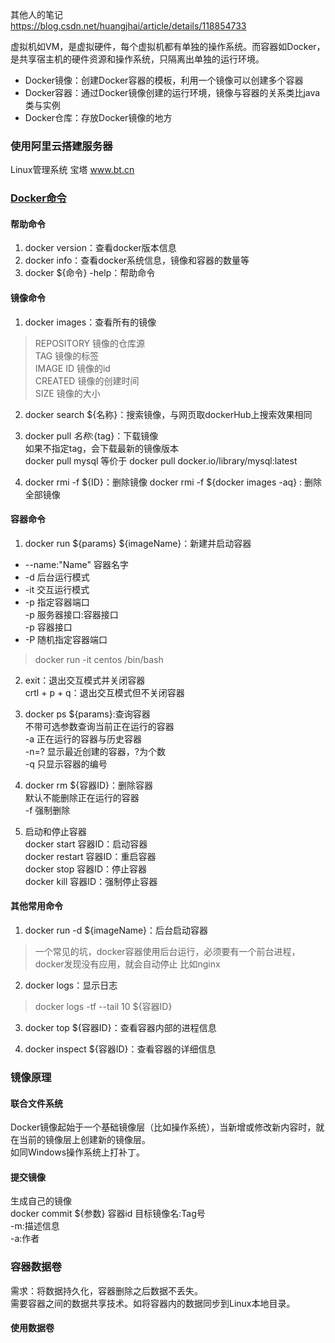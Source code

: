 其他人的笔记  
https://blog.csdn.net/huangjhai/article/details/118854733

虚拟机如VM，是虚拟硬件，每个虚拟机都有单独的操作系统。而容器如Docker，是共享宿主机的硬件资源和操作系统，只隔离出单独的运行环境。

* Docker镜像：创建Docker容器的模板，利用一个镜像可以创建多个容器
* Docker容器：通过Docker镜像创建的运行环境，镜像与容器的关系类比java类与实例
* Docker仓库：存放Docker镜像的地方

### 使用阿里云搭建服务器
Linux管理系统 宝塔 www.bt.cn


### [Docker命令](https://docs.docker.com/reference/)
#### 帮助命令
1. docker version：查看docker版本信息
2. docker info：查看docker系统信息，镜像和容器的数量等
3. docker ${命令} -help：帮助命令

#### 镜像命令
1. docker images：查看所有的镜像  
  > REPOSITORY  镜像的仓库源  
  TAG  镜像的标签  
  IMAGE ID 镜像的id  
  CREATED 镜像的创建时间  
  SIZE 镜像的大小  

2. docker search ${名称}：搜索镜像，与网页取dockerHub上搜索效果相同
3. docker pull ${名称}:${tag}：下载镜像  
如果不指定tag，会下载最新的镜像版本  
docker pull mysql 等价于 docker pull docker.io/library/mysql:latest

4. docker rmi -f ${ID}：删除镜像
docker rmi -f ${docker images -aq} : 删除全部镜像

#### 容器命令
1. docker run ${params} ${imageName}：新建并启动容器  
* --name:"Name" 容器名字    
* -d  后台运行模式  
* -it 交互运行模式  
* -p  指定容器端口    
-p 服务器接口:容器接口  
-p 容器接口  
* -P  随机指定容器端口  
> docker run -it centos /bin/bash

2. exit：退出交互模式并关闭容器  
crtl + p + q：退出交互模式但不关闭容器  

3. docker ps ${params}:查询容器  
不带可选参数查询当前正在运行的容器  
-a  正在运行的容器与历史容器  
-n=?  显示最近创建的容器，?为个数  
-q  只显示容器的编号

4. docker rm ${容器ID}：删除容器  
默认不能删除正在运行的容器  
-f 强制删除  

5. 启动和停止容器  
docker start 容器ID：启动容器  
docker restart 容器ID：重启容器  
docker stop 容器ID：停止容器  
docker kill 容器ID：强制停止容器  

#### 其他常用命令
1. docker run -d ${imageName}：后台启动容器  
> 一个常见的坑，docker容器使用后台运行，必须要有一个前台进程，docker发现没有应用，就会自动停止
> 比如nginx

2. docker logs：显示日志
> docker logs -tf --tail 10 ${容器ID}

3. docker top ${容器ID}：查看容器内部的进程信息

4. docker inspect ${容器ID}：查看容器的详细信息



### 镜像原理
#### 联合文件系统
Docker镜像起始于一个基础镜像层（比如操作系统），当新增或修改新内容时，就在当前的镜像层上创建新的镜像层。  
如同Windows操作系统上打补丁。

#### 提交镜像
生成自己的镜像  
docker commit ${参数} 容器id 目标镜像名:Tag号  
-m:描述信息  
-a:作者  

### 容器数据卷
需求：将数据持久化，容器删除之后数据不丢失。  
需要容器之间的数据共享技术。如将容器内的数据同步到Linux本地目录。

#### 使用数据卷

